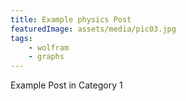 ```yaml
---
title: Example physics Post 
featuredImage: assets/media/pic03.jpg
tags:
    - wolfram
    - graphs
---
```


Example Post in Category 1